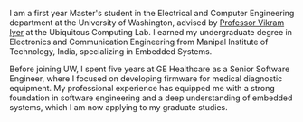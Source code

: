 I am a first year Master's student in the Electrical and Computer Engineering department at the University of Washington, advised by [Professor Vikram Iyer](https://homes.cs.washington.edu/~vsiyer/) at the Ubiquitous Computing Lab. I earned my undergraduate degree in Electronics and Communication Engineering from Manipal Institute of Technology, India, specializing in Embedded Systems.

Before joining UW, I spent five years at GE Healthcare as a Senior Software Engineer, where I focused on developing firmware for medical diagnostic equipment. My professional experience has equipped me with a strong foundation in software engineering and a deep understanding of embedded systems, which I am now applying to my graduate studies.
